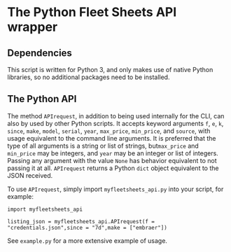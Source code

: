# The Python Fleet Sheets API wrapper

## Dependencies

This script is written for Python 3, and only makes use of native Python libraries,
so no additional packages need to be installed.

## The Python API

The method `APIrequest`, in addition to being used internally for the CLI, can also by used by other Python scripts. It accepts keyword arguments `f`, `e`, `k`, `since`, `make`, `model`, `serial`, `year`, `max_price`, `min_price`, and `source`, with usage equivalent to the command line arguments. It is preferred that the type of all arguments is a string or list of strings, but`max_price` and `min_price` may be integers, and `year` may be an integer or list of integers. Passing any argument with the value `None` has behavior equivalent to not passing it at all. `APIrequest` returns a Python `dict` object equivalent to the JSON received.

To use `APIrequest`, simply import `myfleetsheets_api.py` into your script, for example:

```
import myfleetsheets_api

listing_json = myfleetsheets_api.APIrequest(f = "credentials.json",since = "7d",make = ["embraer"])
```

See `example.py` for a more extensive example of usage.
